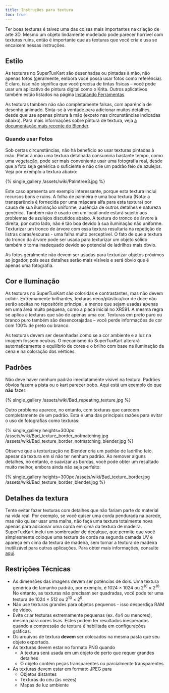 ```yaml
---
title: Instruções para textura
toc: true
---
```

Ter boas texturas é talvez uma das coisas mais importantes na criação de arte 3D. Mesmo um objeto lindamente modelado pode parecer horrível com texturas ruins, então é importante que as texturas que você cria e usa se encaixem nessas instruções.

## Estilo

As texturas no SuperTuxKart são desenhadas ou pintadas à mão, não apenas fotos (geralmente, embora você possa usar fotos como referência). É claro, isso não significa que você precisa de tintas físicas – você pode usar um aplicativo de pintura digital como o Krita. Outros aplicativos também estão listados na página [Instalando Ferramentas](Installing_Tools).

As texturas também não são completamente falsas, com aparência de desenho animado. Sinta-se à vontade para adicionar muitos detalhes, desde que use apenas pintura à mão (exceto nas circunstâncias indicadas abaixo). Para mais informações sobre pintura de textura, veja [a documentação mais recente do Blender](https://docs.blender.org/manual/en/latest/sculpt_paint/texture_paint/index.html).

### Quando usar Fotos

Sob certas circunstâncias, não há benefício ao usar texturas pintadas à mão. Pintar à mão uma textura detalhada consumiria bastante tempo, como uma vegetação, pode ser mais conveniente usar uma fotografia real, desde que a foto seja genérica o suficiente e não crie um padrão feio de azulejos. Veja por exemplo a textura abaixo:

{% single_gallery /assets/wiki/Palmtree3.jpg %}

Este caso apresenta um exemplo interessante, porque esta textura inclui recursos bons e ruins. A folha de palmeira é uma boa textura (Nota: a transparência é fornecida por uma máscara alfa para esta textura) por causa de sua iluminação uniforme, ausência de outros detalhes e natureza genérica. Também não é usado em um local onde estará sujeito aos problemas de azulejos discutidos abaixo. A textura do tronco de árvore à direita, por outro lado, não é tão boa devido à sua iluminação não uniforme. Texturizar um tronco de árvore com essa textura resultaria na repetição de listras claras/escuras - uma falha muito perceptível. O fato de que a textura do tronco da árvore pode ser usada para texturizar um objeto sólido também o torna inadequado devido ao potencial de ladrilhos mais óbvio.

As fotos geralmente não devem ser usadas para texturizar objetos próximos ao jogador, pois seus detalhes serão mais visíveis e será óbvio que é apenas uma fotografia.

## Cor e Iluminação

As texturas no SuperTuxKart são coloridas e contrastantes, mas não devem colidir. Extremamente brilhantes, texturas neon/plástica/cor de doce não serão aceitas no repositório principal, a menos que sejam usadas apenas em uma área muito pequena, como a placa inicial no XR591. A mesma regra se aplica a texturas que são de apenas uma cor. Texturas em preto puro ou branco puro também são desencorajadas – você perde informações de cor com 100% de preto ou branco.

As texturas devem ser desenhadas como se a cor ambiente e a luz na imagem fossem neutras. O mecanismo do SuperTuxKart alterará automaticamente o equilíbrio de cores e o brilho com base na iluminação da cena e na coloração dos vértices.

## Padrões

Não deve haver nenhum padrão imediatamente visível na textura. Padrões óbvios fazem a pista ou o kart parecer bobo. Aqui está um exemplo do que **não** fazer:

{% single_gallery /assets/wiki/Bad_repeating_texture.jpg %}

Outro problema aparece, no entanto, com texturas que carecem completamente de um padrão. Esta é uma das principais razões para evitar o uso de fotografias como texturas:

{% single_gallery heights=300px
/assets/wiki/Bad_texture_border_notmatching.jpg
/assets/wiki/Bad_texture_border_notmatching_blender.jpg
%}

Observe que a texturização no Blender cria um padrão de ladrilho feio, apesar da textura em si não ter nenhum padrão. Ao remover alguns detalhes, no entanto, e suavizar as bordas, você pode obter um resultado muito melhor, embora ainda não seja perfeito:

{% single_gallery heights=300px
/assets/wiki/Bad_texture_border.jpg
/assets/wiki/Bad_texture_border_blender.jpg
%}

## Detalhes da textura

Tente evitar fazer texturas com detalhes que não fariam parte do material na vida real. Por exemplo, se você quiser uma corda pendurada na parede, mas não quiser usar uma malha, não faça uma textura totalmente nova apenas para adicionar uma corda em cima da textura de madeira. SuperTuxKart inclui um sombreador de decalque, que permite que você simplesmente coloque uma textura de corda na segunda camada UV e apareça em cima da textura de madeira, sem tornar a textura de madeira inutilizável para outras aplicações. Para obter mais informações, consulte [aqui](Texturing#Decals).

## Restrições Técnicas
* As dimensões das imagens devem ser potências de dois. Uma textura genérica de tamanho padrão, por exemplo, é 1024 × 1024 ou 2<sup>10</sup> × 2<sup>10</sup>. No entanto, as texturas não precisam ser quadradas, você pode ter uma textura de 1024 × 512 ou 2<sup>10</sup> × 2<sup>9</sup>.
* Não use texturas grandes para objetos pequenos - isso desperdiça RAM de vídeo.
* Evite criar texturas extremamente pequenas (ex. 4x4 ou menores), mesmo para cores lisas. Estes podem ter resultados inesperados quando a compressão de textura é habilitada em configurações gráficas.
* Os arquivos de textura **devem** ser colocados na mesma pasta que seu objeto exportado.
* As texturas devem estar no formato PNG quando
    * A textura será usada em um objeto de perto que requer grandes detalhes
    * O objeto contém peças transparentes ou parcialmente transparentes
* As texturas devem estar em formato JPEG para
    * Objetos distantes
    * Texturas do céu (às vezes)
    * Mapas de luz ambiente
